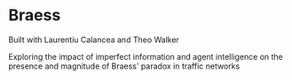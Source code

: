 # Braess
Built with Laurentiu Calancea and Theo Walker 

Exploring the impact of imperfect information and agent intelligence on the presence and magnitude of Braess' paradox in traffic networks
